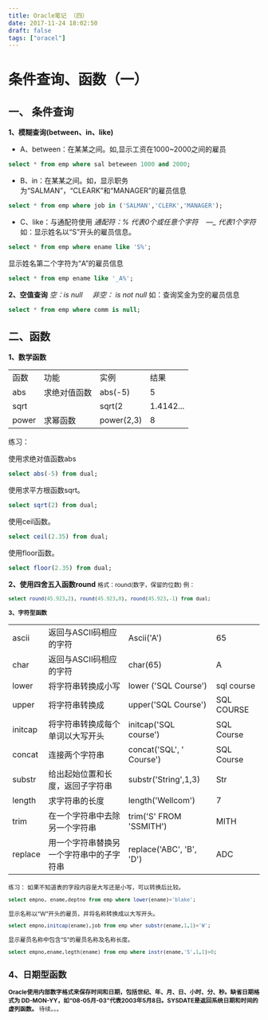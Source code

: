 ```yaml
---
title: Oracle笔记 （四）
date: 2017-11-24 18:02:50
draft: false
tags: ["oracel"]
---
```

# 条件查询、函数（一）

## 一、 条件查询
**1、模糊查询(between、in、like)**
* A、between：在某某之间。如,显示工资在1000~2000之间的雇员
```SQL
select * from emp where sal beteween 1000 and 2000;
```
* B、in：在某某之间。如，显示职务为“SALMAN”，“CLEARK”和“MANAGER”的雇员信息
```SQL
select * from emp where job in ('SALMAN','CLERK','MANAGER');
```
* C、like：与通配符使用
*通配符：% 代表0个或任意个字符&nbsp;&nbsp;&nbsp;  —_ 代表1个字符*
如：显示姓名以“S”开头的雇员信息。
```SQL
select * from emp where ename like 'S%';
```
显示姓名第二个字符为“A”的雇员信息
```SQL
select * from emp ename like '_A%';
```
**2、空值查询**
*空：is null  &nbsp;&nbsp;&nbsp; 非空： is not null*
如：查询奖金为空的雇员信息
```SQL
select * from emp where comm is null;
```
## 二、函数
**1、数学函数**
<table><tr><td>函数</td><td>功能</td><td>实例</td><td>结果</td></tr><tr><td>abs</td><td>求绝对值函数</td><td>abs(-5)</td><td>5</td></tr><tr><td>sqrt<td><td求平</td><td>sqrt(2</td><td>1.4142...</td></tr><tr><td>power</td><td>求幂函数</td><td>power(2,3)</td><td>8</td></tr></table>

练习：

使用求绝对值函数abs
```SQL
select abs(-5) from dual;
```
使用求平方根函数sqrt。
```SQL
select sqrt(2) from dual;
```
使用ceil函数。
```SQL
select ceil(2.35) from dual;
```
使用floor函数。
```SQL
select floor(2.35) from dual;
```
**2、使用四舍五入函数round** <small> 格式：round(数字，保留的位数)</samll>
例：
```SQL
select round(45.923,2), round(45.923,0), round(45.923,-1) from dual;
```
**3、字符型函数**	
<table><tr><td>ascii</td><td>返回与ASCII码相应的字符</td><td>Ascii('A')</td><td>65</td></tr><td>char</td><td>返回与ASCII码相应的字符</td><td>char(65)</td><td>A</td></tr><tr><td>lower</td><td>将字符串转换成小写</td><td>lower ('SQL Course')</td><td>sql course</td></tr><tr><td>upper</td><td>将字符串转换成</td><td>upper('SQL Course')</td><td>SQL COURSE</td></tr><tr><td>initcap</td><td>将字符串转换成每个单词以大写开头</td><td>initcap('SQL course')</td><td>SQL Course</td></tr><tr><td>concat</td><td>连接两个字符串</td><td>concat('SQL', ' Course')</td><td>SQL Course</td></tr><tr><td>substr</td><td>给出起始位置和长度，返回子字符串</td><td>substr('String',1,3)</td><td>Str</td></tr><tr><td>length</td><td>求字符串的长度</td><td>length('Wellcom')</td><td>7</td></tr><tr><td>trim</td><td>在一个字符串中去除另一个字符串</td><td>trim('S' FROM 'SSMITH')</td><td>MITH</td></tr><tr><td>replace</td><td>用一个字符串替换另一个字符串中的子字符串</td><td>replace('ABC', 'B', 'D')</td><td>ADC</td></tr></table>

练习：
如果不知道表的字段内容是大写还是小写，可以转换后比较。
```SQL
select empno, ename,deptno from emp where lower(ename)='blake';
```
显示名称以“W”开头的雇员，并将名称转换成以大写开头。 
```SQL
select empno,initcap(ename),job from emp wher substr(ename,1,1)='W';
```
显示雇员名称中包含“S”的雇员名称及名称长度。
```SQL
select empno,ename,legth(ename) from emp where instr(ename,'S',1,1)>0;
```

## 4、日期型函数
**Oracle使用内部数字格式来保存时间和日期，包括世纪、年、月、日、小时、分、秒。缺省日期格式为 DD-MON-YY，如“08-05月-03”代表2003年5月8日。SYSDATE是返回系统日期和时间的虚列函数。**
待续。。。




